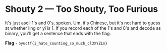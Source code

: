 # Shouty 2 — Too Shouty, Too Furious
It's just ascii 1's and 0's, spoken. Um, it's Chinese, but it's not hard to guess at whether ling or yi is 1. If you record each of the 1's and 0's and decode as binary, you'll get a sentence that ends with the flag.

**Flag** - `byuctf{i_hate_counting_so_much_cl3XYZLn}`